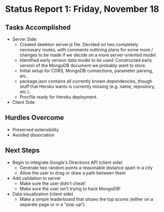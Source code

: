# Status Report 1: Friday, November 18

## Tasks Accomplished
* Server Side:
  * Created skeleton server.js file. Decided on two completely necessary routes,
    with comments outlining plans for some more / changes to be made if we
    decide on a more server-oriented model.
  * Identified early version data model to be used: Constructed early version
    of the MongoDB document we probably want to store.
  * Initial setup for CORS, MongoDB connections, parameter parsing, etc.
  * package.json contains all currently known dependencies, though stuff that
    Heroku wants is currently missing (e.g. name, repository, etc.).
  * Procfile ready for Heroku deployment.
* Client Side:
  

## Hurdles Overcome
* Preserved extensibility
* Avoided dissociation

## Next Steps
* Begin to integrate Google's Directions API (client side)
  * Generate two random points a reasonable distance apart in a city
  * Allow the user to drag or draw a path between them
* Add validation to server
  * Make sure the user didn't cheat!
  * Make sure the user isn't trying to hack MongoDB!
* Data visualization (client side)
  * Make a simple leaderboard that shows the top scores (either on a separate page or in a "pop-up")
